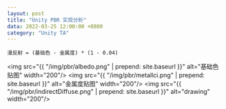 ```yaml
---
layout: post
title: "Unity PBR 实现分析"
data: 2022-03-25 12:00:00 +0800
category: "Unity TA"
---
```


```
漫反射 = (基础色 - 金属度) * (1 - 0.04)
```
<img src="{{ "/img/pbr/albedo.png" | prepend: site.baseurl }}"
 alt="基础色贴图" width="200"/> <img src="{{ "/img/pbr/metallci.png" | prepend: site.baseurl }}" alt="金属度贴图" width="200"/> <img src="{{ "/img/pbr/indirectDiffuse.png" | prepend: site.baseurl }}" alt="drawing" width="200"/>